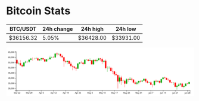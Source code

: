 # Bitcoin Stats

BTC/USDT|24h change|24h high|24h low|
|---|---|---|---|
|$36156.32|5.05%|$36428.00|$33931.00|

<img src="./chart.svg">
